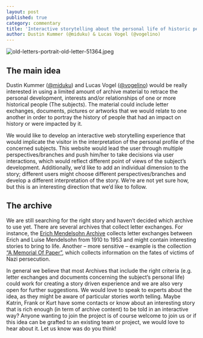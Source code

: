 ```yaml
---
layout: post
published: true
category: commentary
title: 'Interactive storytelling about the personal life of historic personalities '
author: Dustin Kummer (@miduku) & Lucas Vogel (@vogelino)
---
```

![old-letters-portrait-old-letter-51364.jpeg]({{site.baseurl}}/assets/old-letters-portrait-old-letter-51364.jpeg)


## The main idea
Dustin Kummer ([@miduku](https://github.com/miduku)) and Lucas Vogel ([@vogelino](https://github.com/vogelino)) would be really interested in using a limited amount of archive material to retrace the personal development, interests and/or relationships of one or more historical people (The subjects). The material could include letter exchanges, documents, pictures or artworks that we would relate to one another in order to portray the history of people that had an impact on history or were impacted by it.

We would like to develop an interactive web storytelling experience that would implicate the visitor in the interpretation of the personal profile of the concerned subjects. This website would lead the user through multiple perspectives/branches and push him/her to take decisions via user interactions, which would reflect different point of views of the subject’s development. Additionally, we’d like to add an individual dimension to the story; different users might choose different perspectives/branches and develop a different interpretation of the story. We’re are not yet sure how, but this is an interesting direction that we’d like to follow.

## The archive
We are still searching for the right story and haven’t decided which archive to use yet. There are several archives that collect letter exchanges. For instance, the [Erich Mendelsohn Archive](http://ema.smb.museum/en/home) collects letter exchanges between Erich and Luise Mendelsohn from 1910 to 1953 and might contain interesting stories to bring to life. Another – more sensitive – example is the collection [“A Memorial Of Paper”](https://www.its-arolsen.org/en/archives/), which collects information on the fates of victims of Nazi persecution. 

In general we believe that most Archives that include the right criteria (e.g. letter exchanges and documents concerning the subject’s personal life) could work for creating a story driven experience and we are also very open for further suggestions. We would love to speak to experts about the idea, as they might be aware of particular stories worth telling. Maybe Katrin, Frank or Kurt have some contacts or know about an interesting story that is rich enough (in term of archive content) to be told in an interactive way? Anyone wanting to join the project is of course welcome to join us or if this idea can be grafted to an existing team or project, we would love to hear about it. Let us know was do you think!
